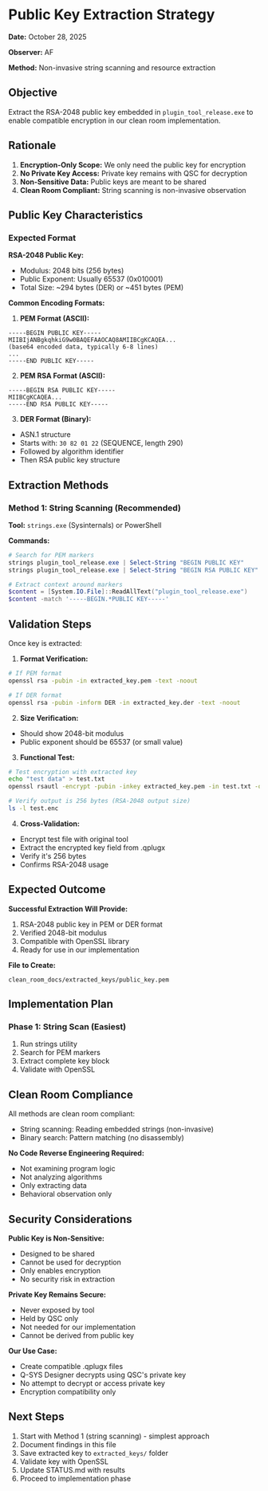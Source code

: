 # Public Key Extraction Strategy

**Date:** October 28, 2025

**Observer:** AF

**Method:** Non-invasive string scanning and resource extraction

## Objective

Extract the RSA-2048 public key embedded in `plugin_tool_release.exe` to enable compatible encryption in our clean room implementation.

## Rationale

1. **Encryption-Only Scope:** We only need the public key for encryption
2. **No Private Key Access:** Private key remains with QSC for decryption
3. **Non-Sensitive Data:** Public keys are meant to be shared
4. **Clean Room Compliant:** String scanning is non-invasive observation

## Public Key Characteristics

### Expected Format

**RSA-2048 Public Key:**
- Modulus: 2048 bits (256 bytes)
- Public Exponent: Usually 65537 (0x010001)
- Total Size: ~294 bytes (DER) or ~451 bytes (PEM)

**Common Encoding Formats:**

1. **PEM Format (ASCII):**
```text
-----BEGIN PUBLIC KEY-----
MIIBIjANBgkqhkiG9w0BAQEFAAOCAQ8AMIIBCgKCAQEA...
(base64 encoded data, typically 6-8 lines)
...
-----END PUBLIC KEY-----
```

2. **PEM RSA Format (ASCII):**
```text
-----BEGIN RSA PUBLIC KEY-----
MIIBCgKCAQEA...
-----END RSA PUBLIC KEY-----
```

3. **DER Format (Binary):**
- ASN.1 structure
- Starts with: `30 82 01 22` (SEQUENCE, length 290)
- Followed by algorithm identifier
- Then RSA public key structure

## Extraction Methods

### Method 1: String Scanning (Recommended)

**Tool:** `strings.exe` (Sysinternals) or PowerShell

**Commands:**
```powershell
# Search for PEM markers
strings plugin_tool_release.exe | Select-String "BEGIN PUBLIC KEY"
strings plugin_tool_release.exe | Select-String "BEGIN RSA PUBLIC KEY"

# Extract context around markers
$content = [System.IO.File]::ReadAllText("plugin_tool_release.exe")
$content -match '-----BEGIN.*PUBLIC KEY-----'

```

## Validation Steps

Once key is extracted:

1. **Format Verification:**
```bash
# If PEM format
openssl rsa -pubin -in extracted_key.pem -text -noout

# If DER format
openssl rsa -pubin -inform DER -in extracted_key.der -text -noout
```

2. **Size Verification:**
- Should show 2048-bit modulus
- Public exponent should be 65537 (or small value)

3. **Functional Test:**
```bash
# Test encryption with extracted key
echo "test data" > test.txt
openssl rsautl -encrypt -pubin -inkey extracted_key.pem -in test.txt -out test.enc

# Verify output is 256 bytes (RSA-2048 output size)
ls -l test.enc
```

4. **Cross-Validation:**
- Encrypt test file with original tool
- Extract the encrypted key field from .qplugx
- Verify it's 256 bytes
- Confirms RSA-2048 usage

## Expected Outcome

**Successful Extraction Will Provide:**
1. RSA-2048 public key in PEM or DER format
2. Verified 2048-bit modulus
3. Compatible with OpenSSL library
4. Ready for use in our implementation

**File to Create:**
```
clean_room_docs/extracted_keys/public_key.pem
```

## Implementation Plan

### Phase 1: String Scan (Easiest)
1. Run strings utility
2. Search for PEM markers
3. Extract complete key block
4. Validate with OpenSSL

## Clean Room Compliance

All methods are clean room compliant:
- String scanning: Reading embedded strings (non-invasive)
- Binary search: Pattern matching (no disassembly)

**No Code Reverse Engineering Required:**
- Not examining program logic
- Not analyzing algorithms
- Only extracting data
- Behavioral observation only

## Security Considerations

**Public Key is Non-Sensitive:**
- Designed to be shared
- Cannot be used for decryption
- Only enables encryption
- No security risk in extraction

**Private Key Remains Secure:**
- Never exposed by tool
- Held by QSC only
- Not needed for our implementation
- Cannot be derived from public key

**Our Use Case:**
- Create compatible .qplugx files
- Q-SYS Designer decrypts using QSC's private key
- No attempt to decrypt or access private key
- Encryption compatibility only

## Next Steps

1. Start with Method 1 (string scanning) - simplest approach
2. Document findings in this file
3. Save extracted key to `extracted_keys/` folder
4. Validate key with OpenSSL
5. Update STATUS.md with results
6. Proceed to implementation phase

